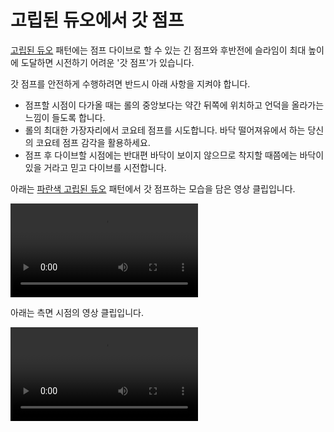 # 고립된 듀오에서 갓 점프

[고립된 듀오](../rolls/isolated-duo.md) 패턴에는 점프 다이브로 할 수 있는 긴 점프와 후반전에 슬라임이 최대 높이에 도달하면 시전하기 어려운 '갓 점프'가 있습니다.

갓 점프를 안전하게 수행하려면 반드시 아래 사항을 지켜야 합니다.

* 점프할 시점이 다가올 때는 롤의 중앙보다는 약간 뒤쪽에 위치하고 언덕을 올라가는 느낌이 들도록 합니다.
* 롤의 최대한 가장자리에서 코요테 점프를 시도합니다. 바닥 떨어져유에서 하는 당신의 코요테 점프 감각을 활용하세요.
* 점프 후 다이브할 시점에는 반대편 바닥이 보이지 않으므로 착지할 때쯤에는 바닥이 있을 거라고 믿고 다이브를 시전합니다.

아래는 [파란색 고립된 듀오](../rolls/isolated-duo.md) 패턴에서 갓 점프하는 모습을 담은 영상 클립입니다.

<video controls>
  <source src="../../images/advanced/isolated-duo-god-jumps/isolated-duo-god-jump-forward.mp4" type="video/mp4">
</video>

아래는 측면 시점의 영상 클립입니다.

<video controls>
  <source src="../../images/advanced/isolated-duo-god-jumps/isolated-duo-god-jump-side.mp4" type="video/mp4">
</video>
